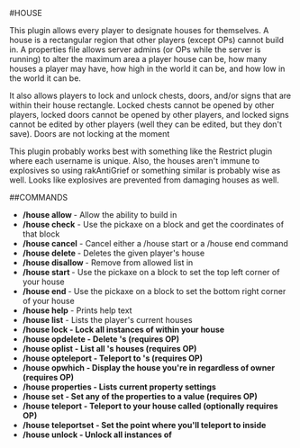 #HOUSE

This plugin allows every player to designate houses for themselves. A house is a rectangular region that other players (except OPs) cannot build in. A properties file allows server admins (or OPs while the server is running) to alter the maximum area a player house can be, how many houses a player may have, how high in the world it can be, and how low in the world it can be.

It also allows players to lock and unlock chests, doors, and/or signs that are within their house rectangle. Locked chests cannot be opened by other players, locked doors cannot be opened by other players, and locked signs cannot be edited by other players (well they can be edited, but they don't save). Doors are not locking at the moment

This plugin probably works best with something like the Restrict plugin where each username is unique. Also, the houses aren't immune to explosives so using rakAntiGrief or something similar is probably wise as well. Looks like explosives are prevented from damaging houses as well.

##COMMANDS
* **/house allow <house> <player>** - Allow <player> the ability to build in <house>
* **/house check** - Use the pickaxe on a block and get the coordinates of that block
* **/house cancel** - Cancel either a /house start or a /house end command
* **/house delete <house>** - Deletes the given player's house
* **/house disallow <house> <player>** - Remove <player> from allowed list in <house>
* **/house start <house>** - Use the pickaxe on a block to set the top left corner of your house
* **/house end <house>** - Use the pickaxe on a block to set the bottom right corner of your house
* **/house help** - Prints help text
* **/house list** - Lists the player's current houses
* **/house lock <object>** - Lock all instances of <object> within your house
* **/house opdelete <player> <house>** - Delete <player>'s <house> (requires OP)
* **/house oplist <player>** - List all <player>'s houses (requires OP)
* **/house opteleport <player> <house>** - Teleport to <player>'s <house> (requires OP)
* **/house opwhich** - Display the house you're in regardless of owner (requires OP)
* **/house properties** - Lists current property settings
* **/house set <property> <value>** - Set any of the properties to a value (requires OP)
* **/house teleport <house>** - Teleport to your house called <house> (optionally requires OP)
* **/house teleportset <house>** - Set the point where you'll teleport to inside <house>
* **/house unlock <object>** - Unlock all instances of <object> within your house
* **/house which** - Returns the name of the player's house they are currently inside of

##PROPERTIES
* **MaxArea** - The largest sized rectangle allowed for houses (length * width)
* **MaxHeight** - The lowest level houses can be created at
* **MinHeight** - The highest level houses can be created at
* **MaxHouses** - The number of houses a player can create
* **PlayersCanMakeHouses** - Whether players or just OPs can create houses
* **PlayersCanTeleport** - Whether players or just OPs can teleport to their houses

There's some other things I'll probably work on after an initial round of bug squashing: using something other than a rectangle to define a house, and attempting to get doors working properly. However, I'm at a point where I would like to have some testing done just for a change of pace and to see where things lie.

This plugin is very early on so just let me know whatever bugs you come across and I'll do my best to work on them. Another learning attempt for me, and really a way to solve an issue I've been having. Hope others may have use for this, too. 

A NOTE ABOUT UPGRADING!
If you're upgrading from one version of the plugin to another, it's wise to backup your house.xml file before running the server with the new version. For the most part I try to make each version backwards compatible with prior versions of the XML layout, but of course there could be bugs. Ideally you'd delete the house.xml file entirely before running the new version, but naturally that deletes everyone's houses so that's not always practical. So when in doubt, back up! Generally any changes could be made by hand if absolutely necessary.

##SOURCE
https://github.com/amarriner/House

##DOWNLOAD
http://awbw.amarriner.com/terraria/House.zip

##CHANGELOG

**0.3.6.3**

* Added /house cancel
* Updated plugin for TDSM Build 33

**0.3.6.2**

* Updated plugin for TDSM Build 32

**0.3.6.1**

* Improved wording on opwhich command

**0.3.6**

* Fixed up some messaging text

**0.3.5**

* Disallows liquid flow from within a house (can still flow in from outside!)

**0.3.4**

* Moved locks to be on a per house basis rather than every house for a player
* Changed the way houses being made are stored by the plugin to attempt to avoid invalid houses being created
* Added teleportset command to allow players to set the point to which they'll teleport to inside a given house

**0.3.3**

* Fixed opwhere command
* Fixed house building bug

**0.3.2**

* Added four admin/op functions oplist, opdelete, opteleport, opwhich
* Fixed a bug where you could create a house inside another of your own houses

**0.3.1**

* Fixed a problem where commands were allowed for users in the OpList, even if they weren't logged in as OP

**0.3**

* Players can teleport to their houses
* Teleport can be restricted to OPs only via a property
* Players can allow other players access to build in their houses
* The ability to make houses can be restricted to OPs only via a property

**0.2**

* Multiple houses per player
* Houses now require a name
* New property called maxhouses that limits the number of houses a player might have
* New commands delete, list, properties, and which

**0.1.1**

* Fixed server malfunction error which occurred when attempting to access null object
* Fixed issue where when bottom right wasn't set, the plugin always thought the house was invalid
* Made it so that the house.xml file doesn't need to be present when the plugin runs. It will be created if it's missing

**0.1**

* Initial Release